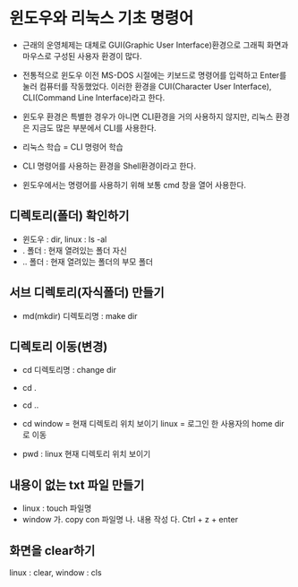 # 윈도우와 리눅스 기초 명령어

* 근래의 운영체제는 대체로 GUI(Graphic User Interface)환경으로 그래픽 화면과 마우스로 구성된 사용자 환경이 많다.

* 전통적으로 윈도우 이전 MS-DOS 시절에는 키보드로 명령어를 입력하고 Enter를 눌러 컴퓨터를 작동했었다. 이러한 환경을 CUI(Character User Interface), CLI(Command Line Interface)라고 한다.

* 윈도우 환경은 특별한 경우가 아니면 CLI환경을 거의 사용하지 않지만, 리눅스 환경은 지금도 많은 부분에서 CLI를 사용한다. 

* 리눅스 학습 = CLI 명령어 학습

* CLI 명령어를  사용하는 환경을 Shell환경이라고 한다.
* 윈도우에서는 명령어를 사용하기 위해 보통 cmd 창을 열어 사용한다.

## 디렉토리(폴더) 확인하기
* 윈도우 : dir, linux : ls -al
* . 폴더 : 현재 열려있는 폴더 자신
* .. 폴더 : 현재 열려있는 폴더의 부모 폴더

## 서브 디렉토리(자식폴더) 만들기
* md(mkdir) 디렉토리명 : make dir

## 디렉토리 이동(변경)
* cd 디렉토리명 : change dir

* cd .
* cd ..

* cd
	window = 현재 디렉토리 위치 보이기
	linux = 로그인 한 사용자의 home dir로 이동

* pwd : linux 현재 디렉토리 위치 보이기

## 내용이 없는 txt 파일 만들기
* linux : touch 파일명
* window
	가. copy con 파일명
	나. 내용 작성
	다. Ctrl + z + enter

## 화면을 clear하기
linux : clear, window : cls


